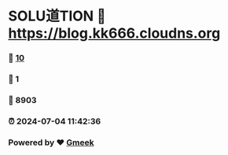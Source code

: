 # SOLU道TION :link: https://blog.kk666.cloudns.org 
### :page_facing_up: [10](https://blog.kk666.cloudns.org/tag.html) 
### :speech_balloon: 1 
### :hibiscus: 8903 
### :alarm_clock: 2024-07-04 11:42:36 
### Powered by :heart: [Gmeek](https://github.com/Meekdai/Gmeek)
